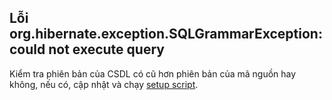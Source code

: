 ## Lỗi org.hibernate.exception.SQLGrammarException: could not execute query ##

Kiểm tra phiên bản của CSDL có cũ hơn phiên bản của mã nguồn hay không, nếu có, cập nhật và chạy [setup script](SetupScript.md).